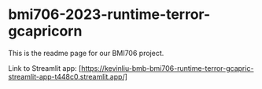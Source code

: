 # bmi706-2023-runtime-terror-gcapricorn

This is the readme page for our BMI706 project.

Link to Streamlit app: [https://kevinliu-bmb-bmi706-runtime-terror-gcapric-streamlit-app-t448c0.streamlit.app/]

